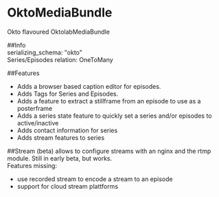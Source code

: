 # OktoMediaBundle
Okto flavoured OktolabMediaBundle

##Info  
serializing_schema: "okto"  
Series/Episodes relation: OneToMany  

##Features  
- Adds a browser based caption editor for episodes.
- Adds Tags for Series and Episodes.
- Adds a feature to extract a stillframe from an episode to use as a posterframe
- Adds a series state feature to quickly set a series and/or episodes to active/inactive 
- Adds contact information for series
- Adds stream features to series

##Stream (beta)
allows to configure streams with an nginx and the rtmp module. Still in early beta, but works.  
Features missing: 
- use recorded stream to encode a stream to an episode  
- support for cloud stream plattforms
